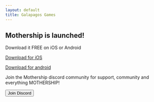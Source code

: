 ```yaml
---
layout: default
title: Galapagos Games
---
```

<h2>Mothership is launched!</h2>

Download it FREE on iOS or Android

[Download for iOS][download-ios]

[Download for android][download-android]

Join the Mothership discord community for support, community and everything MOTHERSHIP!

<button class="button-9" role="button" onclick=" window.open('https://discord.gg/3WburAmb','_blank')">Join Discord</button>

[download-ios]: https://apps.apple.com/us/app/mothership-idle-tower-defense/id6444686527
[download-android]: https://play.google.com/store/apps/details?id=com.GalapagosGames.Mothership